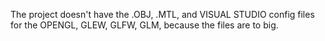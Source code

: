 The project doesn't have the .OBJ, .MTL, and VISUAL STUDIO config files for the OPENGL, GLEW, GLFW, GLM, because the files are to big. 
